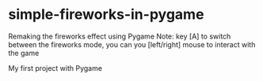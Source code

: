 # simple-fireworks-in-pygame
Remaking the fireworks effect using Pygame
Note: key [A] to switch between the fireworks mode, you can you [left/right] mouse to interact with the game


My first project with Pygame
